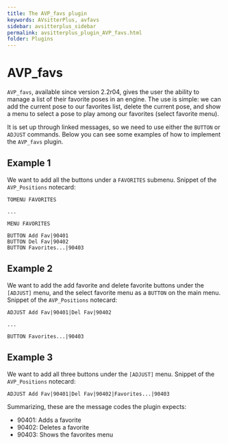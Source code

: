```yaml
---
title: The AVP_favs plugin
keywords: AVsitterPlus, avfavs
sidebar: avsitterplus_sidebar
permalink: avsitterplus_plugin_AVP_favs.html
folder: Plugins
---
```


# AVP_favs

`AVP_favs`, available since version 2.2r04, gives the user the ability to manage a list of their favorite poses in an engine. The use is simple: we can add the current pose to our favorites list, delete the current pose, and show a menu to select a pose to play among our favorites (select favorite menu).

It is set up through linked messages, so we need to use either the `BUTTON` or `ADJUST` commands. Below you can see some examples of how to implement the `AVP_favs` plugin.

## Example 1

We want to add all the buttons under a `FAVORITES` submenu. Snippet of the `AVP_Positions` notecard:

```
TOMENU FAVORITES

...

MENU FAVORITES

BUTTON Add Fav|90401
BUTTON Del Fav|90402
BUTTON Favorites...|90403
```

## Example 2

We want to add the add favorite and delete favorite buttons under the `[ADJUST]` menu, and the select favorite menu as a `BUTTON` on the main menu. Snippet of the `AVP_Positions` notecard:

```
ADJUST Add Fav|90401|Del Fav|90402

...

BUTTON Favorites...|90403
```

## Example 3

We want to add all three buttons under the `[ADJUST]` menu. Snippet of the `AVP_Positions` notecard:

```
ADJUST Add Fav|90401|Del Fav|90402|Favorites...|90403
```

Summarizing, these are the message codes the plugin expects:

- 90401: Adds a favorite
- 90402: Deletes a favorite
- 90403: Shows the favorites menu
